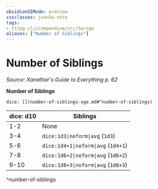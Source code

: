 ```yaml
---
obsidianUIMode: preview
cssclasses: json5e-note
tags:
- ttrpg-cli/compendium/src/5e/xge
aliases: ["Number of Siblings"]
---
```

# Number of Siblings
*Source: Xanathar's Guide to Everything p. 62* 

**Number of Siblings**

`dice: [](number-of-siblings-xge.md#^number-of-siblings)`

| dice: d10 | Siblings |
|-----------|----------|
| 1-2 | None |
| 3-4 | `dice:1d3\|noform\|avg` (`1d3`) |
| 5-6 | `dice:1d4+1\|noform\|avg` (`1d4+1`) |
| 7-8 | `dice:1d6+2\|noform\|avg` (`1d6+2`) |
| 9-10 | `dice:1d8+3\|noform\|avg` (`1d8+3`) |
^number-of-siblings
